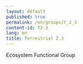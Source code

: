 ```yaml
---
layout: default
published: true
permalink: /en/groups/t_2_3
content-id: T2.3
lang: en
title: Terrestrial 2.3
---
```


Ecosystem Functional Group

